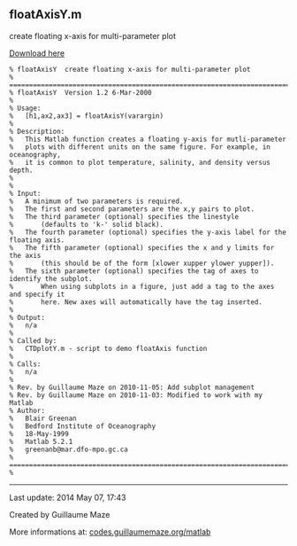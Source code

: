 ## floatAxisY.m ##
create floating x-axis for multi-parameter plot

[Download here](http://guillaumemaze.googlecode.com/svn/trunk/matlab/codes/graphicxPlots/floatAxisY.m)

```
% floatAxisY  create floating x-axis for multi-parameter plot
% =========================================================================
% floatAxisY  Version 1.2 6-Mar-2000
%
% Usage: 
%   [h1,ax2,ax3] = floatAxisY(varargin)
%
% Description:
%   This Matlab function creates a floating y-axis for mutli-parameter
%   plots with different units on the same figure. For example, in oceanography,
%   it is common to plot temperature, salinity, and density versus depth.
%
%
% Input:
%   A minimum of two parameters is required. 
%	The first and second parameters are the x,y pairs to plot. 
%	The third parameter (optional) specifies the linestyle
%		(defaults to 'k-' solid black). 
%	The fourth parameter (optional) specifies the y-axis label for the floating axis. 
%	The fifth parameter (optional) specifies the x and y limits for the axis 
%		(this should be of the form [xlower xupper ylower yupper]).
%   The sixth parameter (optional) specifies the tag of axes to identify the subplot.
%		When using subplots in a figure, just add a tag to the axes and specify it
%		here. New axes will automatically have the tag inserted.
%
% Output:
%   n/a
%
% Called by:
%   CTDplotY.m - script to demo floatAxis function
%
% Calls:
%   n/a
%
% Rev. by Guillaume Maze on 2010-11-05: Add subplot management
% Rev. by Guillaume Maze on 2010-11-03: Modified to work with my Matlab
% Author:
%   Blair Greenan
%   Bedford Institute of Oceanography
%   18-May-1999
%   Matlab 5.2.1
%   greenanb@mar.dfo-mpo.gc.ca
% =========================================================================
%
```

---

Last update: 2014 May 07, 17:43

Created by Guillaume Maze

More informations at: [codes.guillaumemaze.org/matlab](http://codes.guillaumemaze.org/matlab)